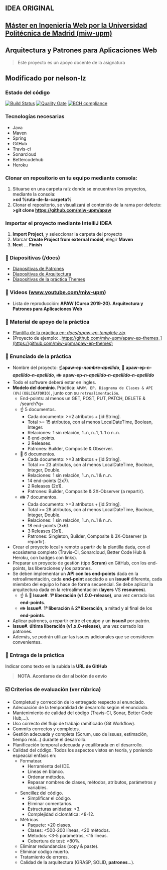## IDEA ORIGINAL
## [Máster en Ingeniería Web por la Universidad Politécnica de Madrid (miw-upm)](http://miw.etsisi.upm.es)
## Arquitectura y Patrones para Aplicaciones Web
> Este proyecto es un apoyo docente de la asignatura
## Modificado por nelson-lz
### Estado del código

[![Build Status](https://travis-ci.org/miw-upm/apaw.svg?branch=develop)](https://travis-ci.org/miw-upm/apaw)
[![Quality Gate](https://sonarcloud.io/api/project_badges/measure?project=es.upm.miw%3Aapaw&metric=alert_status)](https://sonarcloud.io/dashboard?id=es.upm.miw%3Aapaw)
[![BCH compliance](https://bettercodehub.com/edge/badge/miw-upm/apaw?branch=develop)](https://bettercodehub.com/)

### Tecnologías necesarias
* Java
* Maven
* Spring
* GitHub
* Travis-ci
* Sonarcloud
* Bettercodehub
* Heroku

### Clonar en repositorio en tu equipo mediante consola:
1. Situarse en una carpeta raíz donde se encuentran los proyectos, mediante la consola:  
 **>cd %ruta-de-la-carpeta%**
1. Clonar el repositorio, se visualizará el contenido de la rama por defecto:  
 **>git clone https://github.com/miw-upm/apaw**

### Importar el proyecto mediante IntelliJ IDEA
1. **Import Project**, y seleccionar la carpeta del proyecto
1. Marcar **Create Project from external model**, elegir **Maven**
1. **Next** … **Finish**

### :book: Diapositivas (/docs)
* [Diapositivas de Patrones](docs/miw-apaw-diapositivas-pd.pdf)   
* [Diapositivas de Arquitectura](docs/miw-apaw-diapositivas-architecture.pdf)
* [Diapositivas de la práctica Themes](docs/miw-apaw-diapositivas-ep-themes.pdf) 

### :movie_camera: Videos (www.youtube.com/miw-upm)
* Lista de reproducción: **APAW (Curso 2019-20). Arquitectura y Patrones para Aplicaciones Web**

### :dvd: Material de apoyo de la práctica
*  [Plantilla de la práctica en: _docs/apaw-ep-template.zip_](docs/apaw-ep-template.zip).
*  [Proyecto de ejemplo: _https://github.com/miw-upm/apaw-ep-themes_](https://github.com/miw-upm/apaw-ep-themes)

### :page_with_curl: Enunciado de la práctica
* Nombre del proyecto: :point_up:**apaw-ep-_nombre-apellido_**, :couple: **apaw-ep-_n-apellido-n-apellido_**, :family: **apaw-ep-_n-apellido-n-apellido-n-apellido_**
* Todo el software deberá estar en ingles.
* **Modelo del dominio**. Práctica: `APAW. EP. Diagrama de Clases & API (0%)(OBLIGATORIO)`, junto con su `retroalimentación`.
   * End-points: al menos un GET, POST, PUT, PATCH, DELETE & /search?q=
   * :point_up: 5 documentos.
      * Cada documento: >=2 atributos + [id:String].
      * Total >= 15 atributos, con al menos LocalDateTime, Boolean, Integer.
      * Relaciones: 1 sin relación, 1..n, n..1, 1..1 o n..n.
      * 8 end-points.
      * 2 Releases.
      * Patrones: Builder, Composite & Observer.
   * :couple: 6 documentos.
      * Cada documento: >=3 atributos + [id:String].
      * Total >= 23 atributos, con al menos LocalDateTime, Boolean, Integer, Double.
      * Relaciones: 1 sin relación, 1..n, n..1 & n..n.
      * 14 end-points (2x7).
      * 2 Releases (2x1).
      * Patrones: Builder, Composite & 2X-Observer (a repartir).
   * :family: 7 documentos.
      * Cada documento: >=3 atributos + [id:String].
      * Total >= 28 atributos, con al menos LocalDateTime, Boolean, Integer, Double.
      * Relaciones: 1 sin relación, 1..n, n..1 & n..n.
      * 18 end-points (3x6).
      * 3 Releases (3x1).
      * Patrones: Singleton, Builder, Composite & 3X-Observer (a repartir).
* Crear el proyecto local y remoto a partir de la plantilla dada, con el ecosistema completo (Travis-CI, Sonarcloud, Better Code Hub & Heroku, con badges con links).
* Preparar un proyecto de gestión (tipo **Scrum**) en GitHub, con los end-points, las liberaciones y los patrones.
* Se deben implementar un **API con los end-points** dada en la retroalimentación,
cada **end-point** asociado a un **issue#** diferente, cada miembro del equipo lo hace de forma secuencial.
Se debe aplicar la arquitectura dada en la retroalimentación (**layers** VS **resources**).
   * :point_up: & :couple: **Issue#**. **1ª liberación (v1.0.0-release)**, una vez cerrado los **end-points**.
   * :family: **Issue#**. **1ª liberación** & **2ª liberación**, a mitad y al final de los **end-points**.
* Aplicar patrones, a repartir entre el equipo y un **issue#** por patrón.
* **Issue#**. **última liberación (v1.x.0-release)**, una vez cerrado los patrones.
* Además, se podrán utilizar las issues adicionales que se consideren convenientes.

### :clap: Entraga de la práctica
Indicar como texto en la subida la **URL de GitHub**
> **NOTA. Acordarse de dar al botón de envío**

### :ballot_box_with_check: Criterios de evaluación (ver rúbrica)
* Completud y corrección de lo entregado respecto al enunciado.
* Adecuación de la temporalidad de desarrollo según el enunciado.
* Mantenimiento de calidad del código (Travis-CI, Sonar, Better Code Hub,...).
* Uso correcto del flujo de trabajo ramificado (Git Workflow).
* Commits correctos y completos.
* Gestión adecuada y completa (Scrum, uso de issues, estimación, tiempo real...) durante el desarrollo.
* Planificación temporal adecuada y equilibrada en el desarrollo.
* Calidad del código. Todos los aspectos vistos en teoría, y poniendo espeacial enfásis en:
   * Formatear.
      * Herramienta del IDE.
      * Líneas en blanco.
      * Ordenar métodos.
      * Repasar nombres de clases, métodos, atributos, parámetros y variables.
   * Sencillez del código.
      * Simplificar el código.
      * Eliminar comentarios.
      * Estructuras anidadas: <3.
      * Complejidad ciclomática: <8-12.
   * Métricas.
      * Paquete: <20 clases.
      * Clases: <500-200 líneas, <20 métodos.
      * Métodos: <3-5 parámetros, <15 líneas.
      * Cobertura de test: >80%.
   * Eliminar redundancias (copy & paste).
   * Eliminar código muerto.
   * Tratamiento de errores. 
   * Calidad de la arquitectura (GRASP, SOLID, **patrones**...).
